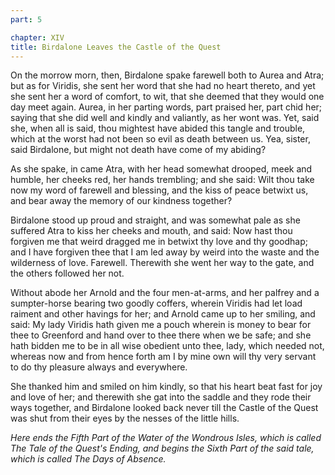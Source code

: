 ```yaml
---
part: 5

chapter: XIV
title: Birdalone Leaves the Castle of the Quest
---
```


On the morrow morn, then, Birdalone spake farewell both to Aurea and Atra; but as for Viridis, she sent her word that she had no heart thereto, and yet she sent her a word of comfort, to wit, that she deemed that they would one day meet again. Aurea, in her parting words, part praised her, part chid her; saying that she did well and kindly and valiantly, as her wont was. Yet, said she, when all is said, thou mightest have abided this tangle and trouble, which at the worst had not been so evil as death between us. Yea, sister, said Birdalone, but might not death have come of my abiding?

As she spake, in came Atra, with her head somewhat drooped, meek and humble, her cheeks red, her hands trembling; and she said: Wilt thou take now my word of farewell and blessing, and the kiss of peace betwixt us, and bear away the memory of our kindness together?

Birdalone stood up proud and straight, and was somewhat pale as she suffered Atra to kiss her cheeks and mouth, and said: Now hast thou forgiven me that weird dragged me in betwixt thy love and thy goodhap; and I have forgiven thee that I am led away by weird into the waste and the wilderness of love. Farewell. Therewith she went her way to the gate, and the others followed her not.

Without abode her Arnold and the four men-at-arms, and her palfrey and a sumpter-horse bearing two goodly coffers, wherein Viridis had let load raiment and other havings for her; and Arnold came up to her smiling, and said: My lady Viridis hath given me a pouch wherein is money to bear for thee to Greenford and hand over to thee there when we be safe; and she hath bidden me to be in all wise obedient unto thee, lady, which needed not, whereas now and from hence forth am I by mine own will thy very servant to do thy pleasure always and everywhere.

She thanked him and smiled on him kindly, so that his heart beat fast for joy and love of her; and therewith she gat into the saddle and they rode their ways together, and Birdalone looked back never till the Castle of the Quest was shut from their eyes by the nesses of the little hills.

<em>Here ends the Fifth Part of the Water of the Wondrous Isles, which is called The Tale of the Quest's Ending, and begins the Sixth Part of the said tale, which is called The Days of Absence.</em>

